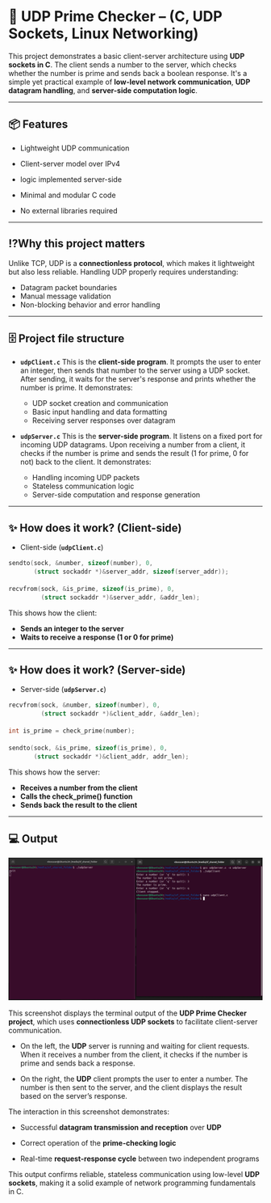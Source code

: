# 🔎 UDP Prime Checker – (C, UDP Sockets, Linux Networking)

This project demonstrates a basic client-server architecture using **UDP sockets in C**. The client sends a number to the server, which checks whether the number is prime and sends back a boolean response. It's a simple yet practical example of **low-level network communication**, **UDP datagram handling**, and **server-side computation logic**.

---

## 📦 Features

- Lightweight UDP communication

- Client-server model over IPv4
  
-  logic implemented server-side

- Minimal and modular C code

- No external libraries required

---

## ⁉️Why this project matters

Unlike TCP, UDP is a **connectionless protocol**, which makes it lightweight but also less reliable. Handling UDP properly requires understanding:
- Datagram packet boundaries
- Manual message validation
- Non-blocking behavior and error handling

---

## 🗄️ Project file structure

- **``udpClient.c``**
This is the **client-side program**. It prompts the user to enter an integer, then sends that number to the server using a UDP socket. After sending, it waits for the server's response and prints whether the number is prime. It demonstrates:
    - UDP socket creation and communication
    - Basic input handling and data formatting
    - Receiving server responses over datagram

- **``udpServer.c``**
This is the **server-side program**. It listens on a fixed port for incoming UDP datagrams. Upon receiving a number from a client, it checks if the number is prime and sends the result (1 for prime, 0 for not) back to the client. It demonstrates:
    - Handling incoming UDP packets
    - Stateless communication logic
    - Server-side computation and response generation

---

## ✨ How does it work? (Client-side)

- Client-side (**``udpClient.c``**)
```C
sendto(sock, &number, sizeof(number), 0,
       (struct sockaddr *)&server_addr, sizeof(server_addr));

recvfrom(sock, &is_prime, sizeof(is_prime), 0,
         (struct sockaddr *)&server_addr, &addr_len);
```
This shows how the client:
  - **Sends an integer to the server**
  - **Waits to receive a response (1 or 0 for prime)**

---

## ✨ How does it work? (Server-side)

- Server-side (**``udpServer.c``**)
``` C
recvfrom(sock, &number, sizeof(number), 0,
         (struct sockaddr *)&client_addr, &addr_len);

int is_prime = check_prime(number);

sendto(sock, &is_prime, sizeof(is_prime), 0,
       (struct sockaddr *)&client_addr, addr_len);
```
This shows how the server:

- **Receives a number from the client**
- **Calls the check_prime() function**
- **Sends back the result to the client**

---

## 💻 Output

![image](https://github.com/rishabhkalia6/UDP-Prime-Checker-C-UDP-Sockets-Linux-Networking-/blob/main/screenshots/Screenshot%20from%202025-05-17%2012-30-52.png?raw=true)

This screenshot displays the terminal output of the **UDP Prime Checker project**, which uses **connectionless UDP sockets** to facilitate client-server communication.

- On the left, the **UDP** server is running and waiting for client requests. When it receives a number from the client, it checks if the number is prime and sends back a response.

- On the right, the **UDP** client prompts the user to enter a number. The number is then sent to the server, and the client displays the result based on the server’s response.

The interaction in this screenshot demonstrates:

- Successful **datagram transmission and reception** over **UDP**

- Correct operation of the **prime-checking logic**

- Real-time **request-response cycle** between two independent programs

This output confirms reliable, stateless communication using low-level **UDP sockets**, making it a solid example of network programming fundamentals in C.
